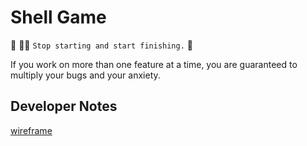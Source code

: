 # Shell Game

🦸 🦸‍♂️ `Stop starting and start finishing.` 🏁

If you work on more than one feature at a time, you are guaranteed to multiply your bugs and your anxiety.

## Developer Notes

[wireframe](https://whimsical.com/finish-shell-game-SzoYrpHoBX8KZbP1z2f2QC)
